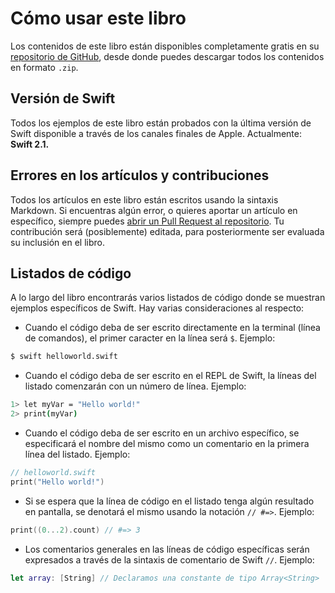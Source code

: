 # Cómo usar este libro

Los contenidos de este libro están disponibles completamente gratis en su [repositorio de GitHub](http://github.com/PosteStudio/swiftenejemplos), desde donde puedes descargar todos los contenidos en formato `.zip`.

## Versión de Swift
Todos los ejemplos de este libro están probados con la última versión de Swift disponible a través de los canales finales de Apple. Actualmente: **Swift 2.1.**

## Errores en los artículos y contribuciones
Todos los artículos en este libro están escritos usando la sintaxis Markdown. Si encuentras algún error, o quieres aportar un artículo en específico, siempre puedes [abrir un Pull Request al repositorio](https://github.com/PosteStudio/swiftenejemplos/pulls). Tu contribución será (posiblemente) editada, para posteriormente ser evaluada su inclusión en el libro.


## Listados de código
A lo largo del libro encontrarás varios listados de código donde se muestran ejemplos específicos de Swift. Hay varias consideraciones al respecto:


* Cuando el código deba de ser escrito directamente en la terminal (línea de comandos), el primer caracter en la línea será `$`. Ejemplo:
```bash 
$ swift helloworld.swift
```
* Cuando el código deba de ser escrito en el REPL de Swift, la líneas del listado comenzarán con un número de línea. Ejemplo:
```bash
1> let myVar = "Hello world!"
2> print(myVar)
```
* Cuando el código deba de ser escrito en un archivo específico, se especificará el nombre del mismo como un comentario en la primera línea del listado. Ejemplo:
```swift
// helloworld.swift
print("Hello world!")
```
* Si se espera que la línea de código en el listado tenga algún resultado en pantalla, se denotará el mismo usando la notación `// #=>`. Ejemplo:
```swift
print((0...2).count) // #=> 3
```
* Los comentarios generales en las líneas de código específicas serán expresados a través de la sintaxis de comentario de Swift `//`. Ejemplo:
```swift
let array: [String] // Declaramos una constante de tipo Array<String>
```
